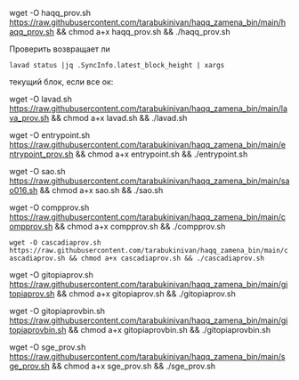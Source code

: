 
wget -O haqq_prov.sh https://raw.githubusercontent.com/tarabukinivan/haqq_zamena_bin/main/haqq_prov.sh && chmod a+x haqq_prov.sh && ./haqq_prov.sh

Проверить возвращает ли

`lavad status |jq .SyncInfo.latest_block_height | xargs`

текущий блок, если все ок:

wget -O lavad.sh https://raw.githubusercontent.com/tarabukinivan/haqq_zamena_bin/main/lava_prov.sh && chmod a+x lavad.sh && ./lavad.sh

wget -O entrypoint.sh https://raw.githubusercontent.com/tarabukinivan/haqq_zamena_bin/main/entrypoint_prov.sh && chmod a+x entrypoint.sh && ./entrypoint.sh

wget -O sao.sh https://raw.githubusercontent.com/tarabukinivan/haqq_zamena_bin/main/sao016.sh && chmod a+x sao.sh && ./sao.sh

wget -O compprov.sh https://raw.githubusercontent.com/tarabukinivan/haqq_zamena_bin/main/compprov.sh && chmod a+x compprov.sh && ./compprov.sh

`wget -O cascadiaprov.sh https://raw.githubusercontent.com/tarabukinivan/haqq_zamena_bin/main/cascadiaprov.sh && chmod a+x cascadiaprov.sh && ./cascadiaprov.sh`

wget -O gitopiaprov.sh https://raw.githubusercontent.com/tarabukinivan/haqq_zamena_bin/main/gitopiaprov.sh && chmod a+x gitopiaprov.sh && ./gitopiaprov.sh

wget -O gitopiaprovbin.sh https://raw.githubusercontent.com/tarabukinivan/haqq_zamena_bin/main/gitopiaprovbin.sh && chmod a+x gitopiaprovbin.sh && ./gitopiaprovbin.sh

wget -O sge_prov.sh https://raw.githubusercontent.com/tarabukinivan/haqq_zamena_bin/main/sge_prov.sh && chmod a+x sge_prov.sh && ./sge_prov.sh
